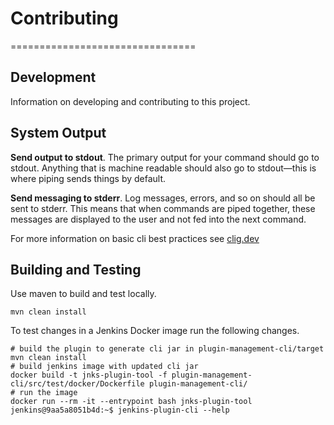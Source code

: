 # Contributing
================================

## Development

Information on developing and contributing to this project.

## System Output

**Send output to stdout**. The primary output for your command should go to stdout. Anything that is machine readable 
should also go to stdout—this is where piping sends things by default.

**Send messaging to stderr**. Log messages, errors, and so on should all be sent to stderr. This means that when commands 
are piped together, these messages are displayed to the user and not fed into the next command.

For more information on basic cli best practices see [clig.dev](https://clig.dev/)

## Building and Testing

Use maven to build and test locally.
```shell
mvn clean install
```

To test changes in a Jenkins Docker image run the following changes.
```shell
# build the plugin to generate cli jar in plugin-management-cli/target
mvn clean install
# build jenkins image with updated cli jar
docker build -t jnks-plugin-tool -f plugin-management-cli/src/test/docker/Dockerfile plugin-management-cli/
# run the image
docker run --rm -it --entrypoint bash jnks-plugin-tool
jenkins@9aa5a8051b4d:~$ jenkins-plugin-cli --help
```